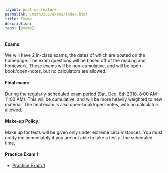 ```yaml
---
layout: post-no-feature
permalink: /math3302/exams/index.html
title: Exams
description: 
tags: [exams]
---
```



#### Exams:
We will have 2 in-class exams, the dates of which are posted on the homepage. The exam questions will be based off of the reading and homework. These exams will be non-cumulative, and will be open-book/open-notes, but no calculators are allowed.

#### Final exam:
During the regularly-scheduled exam period (Sat. Dec. 8th 2018, 8:00 AM-11:00 AM). This will be cumulative, and will be more heavily weighted to new material. The final exam is also open-book/open-notes, with no calculators allowed.

#### Make-up Policy:
Make up for tests will be given only under extreme circumstances. You must notify me immediately if you are not able to take a test at the scheduled time.

 
#### Practice Exam 1:

* <a href="/assets/practice_exam1.pdf">Practice Exam 1</a>






